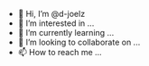 - 👋 Hi, I’m @d-joelz
- 👀 I’m interested in ...
- 🌱 I’m currently learning ...
- 💞️ I’m looking to collaborate on ...
- 📫 How to reach me ...

<!---
d-joelz/d-joelz is currently ✨ learning ✨ repository because its `README.md` (this file) appears on your GitHub profile.
You can click the Preview link to take a look at your changes.
--->
